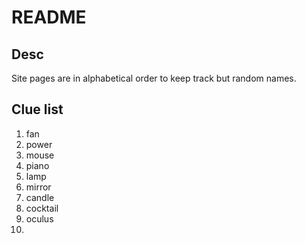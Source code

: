 # README

## Desc
Site pages are in alphabetical order to keep track but random names.

## Clue list

1. fan
2. power
3. mouse
4. piano
5. lamp
6. mirror
7. candle
8. cocktail
9. oculus
10.
